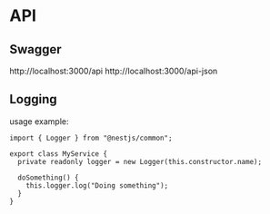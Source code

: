 # API

## Swagger

http://localhost:3000/api
http://localhost:3000/api-json

## Logging

usage example:

```
import { Logger } from "@nestjs/common";

export class MyService {
  private readonly logger = new Logger(this.constructor.name);

  doSomething() {
    this.logger.log("Doing something");
  }
}
```

